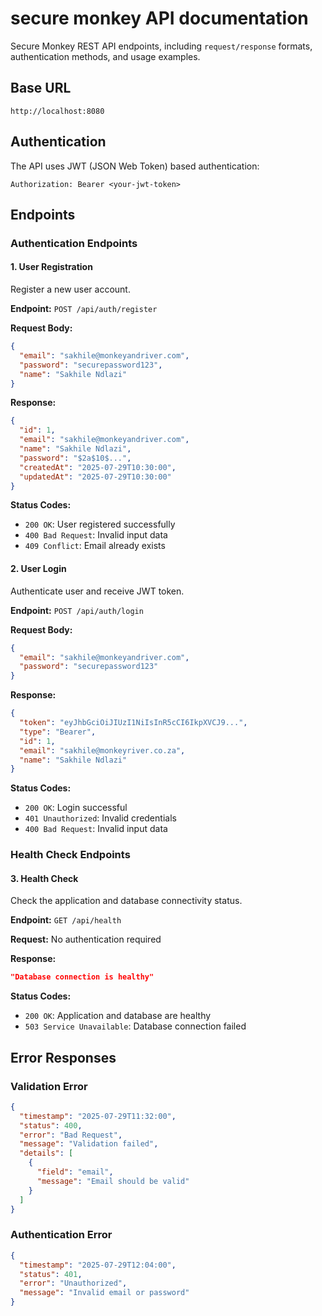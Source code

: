 # secure monkey API documentation
Secure Monkey REST API endpoints, including `request/response` formats, authentication methods, and usage examples.

## Base URL
```
http://localhost:8080
```

## Authentication
The API uses JWT (JSON Web Token) based authentication:
```
Authorization: Bearer <your-jwt-token>
```

## Endpoints

### Authentication Endpoints

#### 1. User Registration
Register a new user account.

**Endpoint:** `POST /api/auth/register`

**Request Body:**
```json
{
  "email": "sakhile@monkeyandriver.com",
  "password": "securepassword123",
  "name": "Sakhile Ndlazi"
}
```

**Response:**
```json
{
  "id": 1,
  "email": "sakhile@monkeyandriver.com",
  "name": "Sakhile Ndlazi",
  "password": "$2a$10$...",
  "createdAt": "2025-07-29T10:30:00",
  "updatedAt": "2025-07-29T10:30:00"
}
```

**Status Codes:**
- `200 OK`: User registered successfully
- `400 Bad Request`: Invalid input data
- `409 Conflict`: Email already exists

#### 2. User Login
Authenticate user and receive JWT token.

**Endpoint:** `POST /api/auth/login`

**Request Body:**
```json
{
  "email": "sakhile@monkeyandriver.com",
  "password": "securepassword123"
}
```

**Response:**
```json
{
  "token": "eyJhbGciOiJIUzI1NiIsInR5cCI6IkpXVCJ9...",
  "type": "Bearer",
  "id": 1,
  "email": "sakhile@monkeyriver.co.za",
  "name": "Sakhile Ndlazi"
}
```

**Status Codes:**
- `200 OK`: Login successful
- `401 Unauthorized`: Invalid credentials
- `400 Bad Request`: Invalid input data

### Health Check Endpoints

#### 3. Health Check
Check the application and database connectivity status.

**Endpoint:** `GET /api/health`

**Request:** No authentication required

**Response:**
```json
"Database connection is healthy"
```

**Status Codes:**
- `200 OK`: Application and database are healthy
- `503 Service Unavailable`: Database connection failed

## Error Responses

### Validation Error
```json
{
  "timestamp": "2025-07-29T11:32:00",
  "status": 400,
  "error": "Bad Request",
  "message": "Validation failed",
  "details": [
    {
      "field": "email",
      "message": "Email should be valid"
    }
  ]
}
```

### Authentication Error
```json
{
  "timestamp": "2025-07-29T12:04:00",
  "status": 401,
  "error": "Unauthorized",
  "message": "Invalid email or password"
}
```
